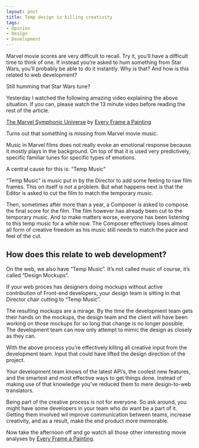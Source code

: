 ```yaml
---
layout: post
title: Temp design is killing creativity
tags:
- Opinion
- Design
- Development
---
```

Marvel movie scores are very difficult to recall. Try it, you’ll have a difficult time to think of one. If instead you’re asked to hum something from Star Wars, you’ll probably be able to do it instantly. Why is that? And how is this related to web development?

Still humming that Star Wars tune?

Yesterday I watched the following amazing video explaining the above situation. If you can, please watch the 13 minute video before reading the rest of the article.

[The Marvel Symphonic Universe](https://www.youtube.com/watch?v=7vfqkvwW2fs) by [Every Frame a Painting](https://www.youtube.com/channel/UCjFqcJQXGZ6T6sxyFB-5i6A)

Turns out that something is missing from Marvel movie music.

Music in Marvel films does not really evoke an emotional response because it mostly plays in the background. On top of that it is used very predictively, specific familiar tunes for specific types of emotions.

A central cause for this is: “Temp Music”

“Temp Music” is music put in by the Director to add some feeling to raw film frames. This on itself is not a problem. But what happens next is that the Editor is asked to cut the film to match the temporary music.

Then, sometimes after more than a year, a Composer is asked to compose the final score for the film. The film however has already been cut to the temporary music. And to make matters worse, everyone has been listening to this temp music for a while now. The Composer effectively loses almost all form of creative freedom as his music still needs to match the pace and feel of the cut.

## How does this relate to web development?

On the web, we also have “Temp Music”. It’s not called music of course, it’s called “Design Mockups”.

If your web proces has designers doing mockups without active contribution of Front-end developers, your design team is sitting in that Director chair cutting to “Temp Music”.

The resulting mockups are a mirage. By the time the development team gets their hands on the mockups, the design team and the client will have been working on those mockups for so long that change is no longer possible. The development team can now only attempt to mimic the design as closely as they can.

With the above process you’re effectively killing all creative input from the development team. Input that could have lifted the design direction of the project.

Your development team knows of the latest API’s, the coolest new features, and the smartest and most effective ways to get things done. Instead of making use of that knowledge you’ve reduced them to mere design-to-web translators.

Being part of the creative process is not for everyone. So ask around, you might have some developers in your team who do want be a part of it. Getting them involved wil improve communication between teams, increase creativity, and as a result, make the end product more memorable.

Now take the afternoon off and go watch all those other interesting movie analyses by [Every Frame a Painting](https://www.youtube.com/channel/UCjFqcJQXGZ6T6sxyFB-5i6A).

